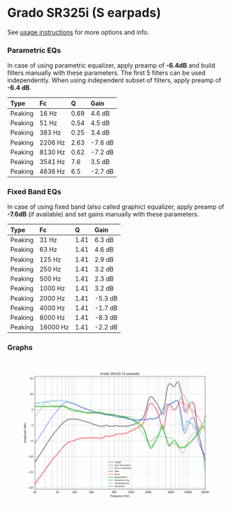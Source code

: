 # Grado SR325i (S earpads)
See [usage instructions](https://github.com/jaakkopasanen/AutoEq#usage) for more options and info.

### Parametric EQs
In case of using parametric equalizer, apply preamp of **-6.4dB** and build filters manually
with these parameters. The first 5 filters can be used independently.
When using independent subset of filters, apply preamp of **-6.4 dB**.

| Type    | Fc      |    Q | Gain    |
|:--------|:--------|:-----|:--------|
| Peaking | 16 Hz   | 0.69 | 4.6 dB  |
| Peaking | 51 Hz   | 0.54 | 4.5 dB  |
| Peaking | 383 Hz  | 0.25 | 3.4 dB  |
| Peaking | 2206 Hz | 2.63 | -7.6 dB |
| Peaking | 8130 Hz | 0.62 | -7.2 dB |
| Peaking | 3541 Hz | 7.6  | 3.5 dB  |
| Peaking | 4636 Hz | 6.5  | -2.7 dB |

### Fixed Band EQs
In case of using fixed band (also called graphic) equalizer, apply preamp of **-7.6dB**
(if available) and set gains manually with these parameters.

| Type    | Fc       |    Q | Gain    |
|:--------|:---------|:-----|:--------|
| Peaking | 31 Hz    | 1.41 | 6.3 dB  |
| Peaking | 63 Hz    | 1.41 | 4.6 dB  |
| Peaking | 125 Hz   | 1.41 | 2.9 dB  |
| Peaking | 250 Hz   | 1.41 | 3.2 dB  |
| Peaking | 500 Hz   | 1.41 | 2.3 dB  |
| Peaking | 1000 Hz  | 1.41 | 3.2 dB  |
| Peaking | 2000 Hz  | 1.41 | -5.3 dB |
| Peaking | 4000 Hz  | 1.41 | -1.7 dB |
| Peaking | 8000 Hz  | 1.41 | -8.3 dB |
| Peaking | 16000 Hz | 1.41 | -2.2 dB |

### Graphs
![](./Grado%20SR325i%20(S%20earpads).png)